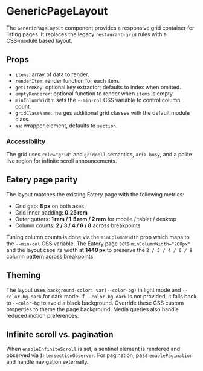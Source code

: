 # GenericPageLayout

The `GenericPageLayout` component provides a responsive grid container for listing pages. It replaces the legacy `restaurant-grid` rules with a CSS‑module based layout.

## Props

- `items`: array of data to render.
- `renderItem`: render function for each item.
- `getItemKey`: optional key extractor; defaults to index when omitted.
- `emptyRenderer`: optional function to render when `items` is empty.
- `minColumnWidth`: sets the `--min-col` CSS variable to control column count.
- `gridClassName`: merges additional grid classes with the default module class.
- `as`: wrapper element, defaults to `section`.

### Accessibility

The grid uses `role="grid"` and `gridcell` semantics, `aria-busy`, and a polite live region for infinite scroll announcements.

## Eatery page parity

The layout matches the existing Eatery page with the following metrics:

- Grid gap: **8 px** on both axes
- Grid inner padding: **0.25 rem**
- Outer gutters: **1 rem / 1.5 rem / 2 rem** for mobile / tablet / desktop
- Column counts: **2 / 3 / 4 / 6 / 8** across breakpoints

Tuning column counts is done via the `minColumnWidth` prop which maps to the `--min-col` CSS variable.
The Eatery page sets `minColumnWidth="200px"` and the layout caps its width at **1440 px** to preserve the `2 / 3 / 4 / 6 / 8` column pattern across breakpoints.

## Theming

The layout uses `background-color: var(--color-bg)` in light mode and `--color-bg-dark` for dark mode. If `--color-bg-dark` is not provided, it falls back to `--color-bg` to avoid a black background. Override these CSS custom properties to theme the page background. Media queries also handle reduced motion preferences.

## Infinite scroll vs. pagination

When `enableInfiniteScroll` is set, a sentinel element is rendered and observed via `IntersectionObserver`. For pagination, pass `enablePagination` and handle navigation externally.

